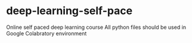 # deep-learning-self-pace
Online self paced deep learning course
All python files should be used in Google Colabratory environment
